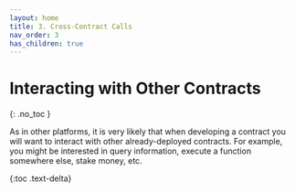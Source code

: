 ```yaml
---
layout: home
title: 3. Cross-Contract Calls
nav_order: 3
has_children: true
---
```


# Interacting with Other Contracts
{: .no_toc }

As in other platforms, it is very likely that when developing a contract you
will want to interact with other already-deployed contracts. For example, you
might be interested in query information, execute a function somewhere else,
stake money, etc.

{:toc .text-delta}
